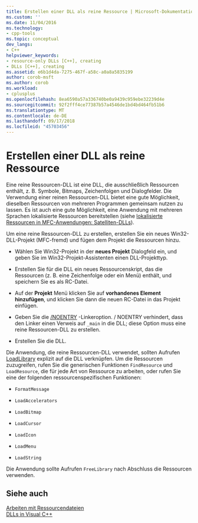 ```yaml
---
title: Erstellen einer DLL als reine Ressource | Microsoft-Dokumentation
ms.custom: ''
ms.date: 11/04/2016
ms.technology:
- cpp-tools
ms.topic: conceptual
dev_langs:
- C++
helpviewer_keywords:
- resource-only DLLs [C++], creating
- DLLs [C++], creating
ms.assetid: e6b1d4da-7275-467f-a58c-a0a8a5835199
author: corob-msft
ms.author: corob
ms.workload:
- cplusplus
ms.openlocfilehash: 8ea6590a57a336740be0a9439c959ebe32239d4e
ms.sourcegitcommit: 92f2fff4ce77387b57a4546de1bd4bd464fb51b6
ms.translationtype: MT
ms.contentlocale: de-DE
ms.lasthandoff: 09/17/2018
ms.locfileid: "45703456"
---
```

# <a name="creating-a-resource-only-dll"></a>Erstellen einer DLL als reine Ressource

Eine reine Ressourcen-DLL ist eine DLL, die ausschließlich Ressourcen enthält, z. B. Symbole, Bitmaps, Zeichenfolgen und Dialogfelder. Die Verwendung einer reinen Ressourcen-DLL bietet eine gute Möglichkeit, dieselben Ressourcen von mehreren Programmen gemeinsam nutzen zu lassen. Es ist auch eine gute Möglichkeit, eine Anwendung mit mehreren Sprachen lokalisierte Ressourcen bereitstellen (siehe [lokalisierte Ressourcen in MFC-Anwendungen: Satelliten-DLLs](../build/localized-resources-in-mfc-applications-satellite-dlls.md)).

Um eine reine Ressourcen-DLL zu erstellen, erstellen Sie ein neues Win32-DLL-Projekt (MFC-fremd) und fügen dem Projekt die Ressourcen hinzu.

- Wählen Sie Win32-Projekt in der **neues Projekt** Dialogfeld ein, und geben Sie im Win32-Projekt-Assistenten einen DLL-Projekttyp.

- Erstellen Sie für die DLL ein neues Ressourcenskript, das die Ressourcen (z. B. eine Zeichenfolge oder ein Menü) enthält, und speichern Sie es als RC-Datei.

- Auf der **Projekt** Menü klicken Sie auf **vorhandenes Element hinzufügen**, und klicken Sie dann die neuen RC-Datei in das Projekt einfügen.

- Geben Sie die [/NOENTRY](../build/reference/noentry-no-entry-point.md) -Linkeroption. / NOENTRY verhindert, dass den Linker einen Verweis auf `_main` in die DLL; diese Option muss eine reine Ressourcen-DLL zu erstellen.

- Erstellen Sie die DLL.

Die Anwendung, die reine Ressourcen-DLL verwendet, sollten Aufrufen [LoadLibrary](../build/loadlibrary-and-afxloadlibrary.md) explizit auf die DLL verknüpfen. Um die Ressourcen zuzugreifen, rufen Sie die generischen Funktionen `FindResource` und `LoadResource`, die für jede Art von Ressource zu arbeiten, oder rufen Sie eine der folgenden ressourcenspezifischen Funktionen:

- `FormatMessage`

- `LoadAccelerators`

- `LoadBitmap`

- `LoadCursor`

- `LoadIcon`

- `LoadMenu`

- `LoadString`

Die Anwendung sollte Aufrufen `FreeLibrary` nach Abschluss die Ressourcen verwenden.

## <a name="see-also"></a>Siehe auch

[Arbeiten mit Ressourcendateien](../windows/working-with-resource-files.md)<br/>
[DLLs in Visual C++](../build/dlls-in-visual-cpp.md)